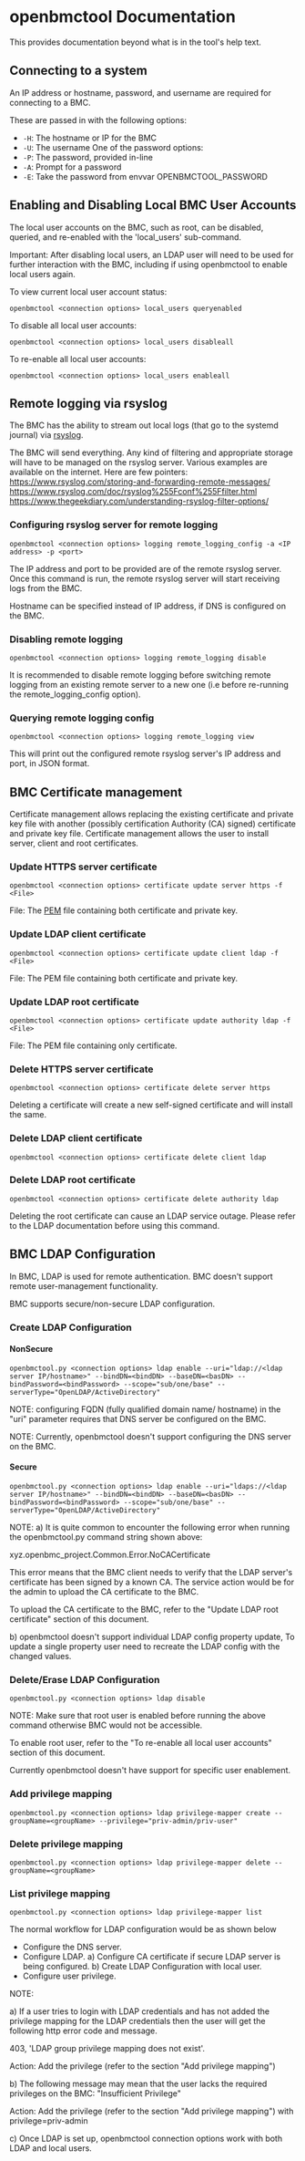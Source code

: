 # openbmctool Documentation

This provides documentation beyond what is in the tool's help text.

## Connecting to a system

An IP address or hostname, password, and username are required for
connecting to a BMC.

These are passed in with the following options:
- `-H`: The hostname or IP for the BMC
- `-U`: The username
One of the password options:
- `-P`: The password, provided in-line
- `-A`: Prompt for a password
- `-E`: Take the password from envvar OPENBMCTOOL_PASSWORD

## Enabling and Disabling Local BMC User Accounts

The local user accounts on the BMC, such as root, can be disabled, queried,
and re-enabled with the 'local_users' sub-command.

Important:  After disabling local users, an LDAP user will need to be used
for further interaction with the BMC, including if using openbmctool to
enable local users again.

To view current local user account status:
```
openbmctool <connection options> local_users queryenabled
```

To disable all local user accounts:
```
openbmctool <connection options> local_users disableall
```

To re-enable all local user accounts:
```
openbmctool <connection options> local_users enableall
```

## Remote logging via rsyslog

The BMC has the ability to stream out local logs (that go to the systemd journal)
via [rsyslog](https://www.rsyslog.com/).

The BMC will send everything. Any kind of filtering and appropriate storage will
have to be managed on the rsyslog server. Various examples are available on the
internet. Here are few pointers:
https://www.rsyslog.com/storing-and-forwarding-remote-messages/
https://www.rsyslog.com/doc/rsyslog%255Fconf%255Ffilter.html
https://www.thegeekdiary.com/understanding-rsyslog-filter-options/

### Configuring rsyslog server for remote logging

```
openbmctool <connection options> logging remote_logging_config -a <IP address> -p <port>
```

The IP address and port to be provided are of the remote rsyslog server.
Once this command is run, the remote rsyslog server will start receiving logs
from the BMC.

Hostname can be specified instead of IP address, if DNS is configured on the BMC.

### Disabling remote logging

```
openbmctool <connection options> logging remote_logging disable
```

It is recommended to disable remote logging before switching remote logging from
an existing remote server to a new one (i.e before re-running the remote_logging_config
option).

### Querying remote logging config

```
openbmctool <connection options> logging remote_logging view
```

This will print out the configured remote rsyslog server's IP address and port,
in JSON format.

## BMC Certificate management

Certificate management allows replacing the existing certificate and private
key file with another (possibly certification Authority (CA) signed)
certificate and private key file. Certificate management allows the user to
install server, client and root certificates.

### Update HTTPS server certificate
```
openbmctool <connection options> certificate update server https -f <File>
```
File: The [PEM](https://en.wikipedia.org/wiki/Privacy-Enhanced_Mail) file
      containing both certificate and private key.

### Update LDAP client certificate
```
openbmctool <connection options> certificate update client ldap -f <File>
```
File: The PEM file containing both certificate and private key.

### Update LDAP root certificate
```
openbmctool <connection options> certificate update authority ldap -f <File>
```
File: The PEM file containing only certificate.


### Delete HTTPS server certificate
```
openbmctool <connection options> certificate delete server https
```
Deleting a certificate will create a new self-signed certificate and will
install the same.

### Delete LDAP client certificate
```
openbmctool <connection options> certificate delete client ldap
```

### Delete LDAP root certificate
```
openbmctool <connection options> certificate delete authority ldap
```
Deleting the root certificate can cause an LDAP service outage. Please refer to
the LDAP documentation before using this command.

## BMC LDAP Configuration

In BMC, LDAP is used for remote authentication. BMC doesn't support remote user-management functionality.

BMC supports secure/non-secure LDAP configuration.

### Create LDAP Configuration

#### NonSecure
```
openbmctool.py <connection options> ldap enable --uri="ldap://<ldap server IP/hostname>" --bindDN=<bindDN> --baseDN=<basDN> --bindPassword=<bindPassword> --scope="sub/one/base" --serverType="OpenLDAP/ActiveDirectory"

```
NOTE: configuring FQDN (fully qualified domain name/ hostname) in the "uri"
parameter requires that DNS server be configured on the BMC.

NOTE: Currently, openbmctool doesn't support configuring the DNS server on the
BMC.

#### Secure
```
openbmctool.py <connection options> ldap enable --uri="ldaps://<ldap server IP/hostname>" --bindDN=<bindDN> --baseDN=<basDN> --bindPassword=<bindPassword> --scope="sub/one/base" --serverType="OpenLDAP/ActiveDirectory"

```
NOTE:
a) It is quite common to encounter the following error when running the
openbmctool.py command string shown above:

xyz.openbmc_project.Common.Error.NoCACertificate

This error means that the BMC client needs to verify that the LDAP server's
certificate has been signed by a known CA. The service action would be for the
admin to upload the CA certificate to the BMC.

To upload the CA certificate to the BMC, refer to the "Update LDAP root
certificate" section of this document.

b) openbmctool doesn't support individual LDAP config property update,
   To update a single property user need to recreate the LDAP config with the
   changed values.

### Delete/Erase LDAP Configuration
```
openbmctool.py <connection options> ldap disable

```
NOTE: Make sure that root user is enabled before running the above command
otherwise BMC would not be accessible.

To enable root user, refer to the "To re-enable all local user accounts"
section of this document.

Currently openbmctool doesn't have support for specific user enablement.

### Add privilege mapping

```
openbmctool.py <connection options> ldap privilege-mapper create --groupName=<groupName> --privilege="priv-admin/priv-user"
```

### Delete privilege mapping

```
openbmctool.py <connection options> ldap privilege-mapper delete --groupName=<groupName>
```

### List privilege mapping

```
openbmctool.py <connection options> ldap privilege-mapper list
```

The normal workflow for LDAP configuration would be as shown below

- Configure the DNS server.
- Configure LDAP.
   a) Configure CA certificate if secure LDAP server is being configured.
   b) Create LDAP Configuration with local user.
- Configure user privilege.

NOTE:

a) If a user tries to login with LDAP credentials and has not added the
privilege mapping for the LDAP credentials then the user will get the following
http error code and message.

403, 'LDAP group privilege mapping does not exist'.

Action: Add the privilege (refer to the section "Add privilege mapping")


b) The following message may mean that the user lacks the required privileges
on the BMC:
"Insufficient Privilege"

Action: Add the privilege (refer to the section "Add privilege mapping") with
privilege=priv-admin

c) Once LDAP is set up, openbmctool connection options work with both LDAP
and local users.
